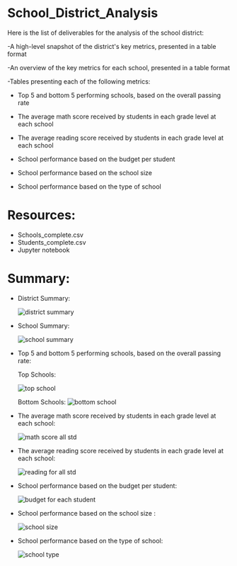# School_District_Analysis

Here is the list of deliverables for the analysis of the school district: 
       
 -A high-level snapshot of the district's key metrics, presented in a table format
 
 -An overview of the key metrics for each school, presented in a table format
 
 
-Tables presenting each of the following metrics:
 
 
   *  Top 5 and bottom 5 performing schools, based on the overall passing rate
     
     
   * The average math score received by students in each grade level at each school
     
     
  * The average reading score received by students in each grade level at each school
     
  *  School performance based on the budget per student
     
     
   *  School performance based on the school size 
     
     
   *  School performance based on the type of school
   
  
# Resources:


   * Schools_complete.csv
   * Students_complete.csv
   * Jupyter notebook
   
   
# Summary:



 * District Summary:
                   
                   
      ![district summary](https://user-images.githubusercontent.com/65969608/85871825-91f4be00-b794-11ea-9300-d34682553fa3.png)



 
 
 * School Summary:
 
 
      ![school summary](https://user-images.githubusercontent.com/65969608/85873718-22340280-b797-11ea-96eb-27d3c7301d98.png)
 
 
 
 
 * Top 5 and bottom 5 performing schools, based on the overall passing rate:
 
 
      Top Schools:
      
      ![top school](https://user-images.githubusercontent.com/65969608/85873840-51e30a80-b797-11ea-9859-72c0519d23f7.png)
 
 
 
 
 
 
      Bottom Schools:
     ![bottom school](https://user-images.githubusercontent.com/65969608/85874030-9e2e4a80-b797-11ea-83ec-afe374ad3c76.png)

 
 
 
 
 * The average math score received by students in each grade level at each school:
 
 
      ![math score all std](https://user-images.githubusercontent.com/65969608/85874970-1a755d80-b799-11ea-8052-2bced0dba469.png)

 
 
 * The average reading score received by students in each grade level at each school:
 
 
      ![reading for all std](https://user-images.githubusercontent.com/65969608/85875103-54defa80-b799-11ea-924b-0d85989210be.png)

 
 * School performance based on the budget per student:
 
 
      ![budget for each student](https://user-images.githubusercontent.com/65969608/85875960-a50a8c80-b79a-11ea-9dba-66ba05fa76cf.png)


 * School performance based on the school size :
 
 
      ![school size](https://user-images.githubusercontent.com/65969608/85875742-4f35e480-b79a-11ea-8387-e2bea39c465d.png)
 
 
 * School performance based on the type of school:
 
 
      ![school type](https://user-images.githubusercontent.com/65969608/85875814-6d034980-b79a-11ea-99e0-8fe9f6e94012.png)



 
